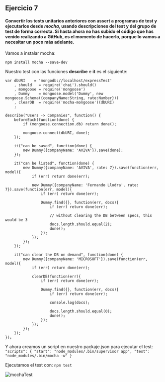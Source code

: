 ## Ejercicio 7

#### Convertir los tests unitarios anteriores con assert a programas de test y ejecutarlos desde *mocha*, usando descripciones del test y del grupo de test de forma correcta. Si hasta ahora no has subido el código que has venido realizando a GitHub, es el momento de hacerlo, porque lo vamos a necesitar un poco más adelante.


Vamos a instalar mocha:

`npm install mocha --save-dev`

Nuestro test con las funciones **describe** e **it** es el siguiente:

```
var dbURI    = 'mongodb://localhost/expressTest'
    , should   = require('chai').should()
    , mongoose = require('mongoose')
    , Dummy    = mongoose.model('Dummy', new mongoose.Schema({companyName:String, rate:Number}))
    , clearDB  = require('mocha-mongoose')(dbURI)
    ;

describe("Users -> Companies", function() {
    beforeEach(function(done) {
        if (mongoose.connection.db) return done();

        mongoose.connect(dbURI, done);
    });

    it("can be saved", function(done) {
        new Dummy({companyName: 'AVIVA'}).save(done);
    });

    it("can be listed", function(done) {
        new Dummy({companyName: 'AVIVA', rate: 7}).save(function(err, model){
            if (err) return done(err);

            new Dummy({companyName: 'Fernando Llodra', rate: 7}).save(function(err, model){
                if (err) return done(err);

                Dummy.find({}, function(err, docs){
                    if (err) return done(err);

                    // without clearing the DB between specs, this would be 3
                    docs.length.should.equal(2);
                    done();
                });
            });
        });
    });

    it("can clear the DB on demand", function(done) {
        new Dummy({companyName: 'MICROSOFT'}).save(function(err, model){
            if (err) return done(err);

            clearDB(function(err){
                if (err) return done(err);

                Dummy.find({}, function(err, docs){
                    if (err) return done(err);

                    console.log(docs);

                    docs.length.should.equal(0);
                    done();
                });
            });
        });
    });
});
```

Y ahora creamos un script en nuestro packaje.json para ejecutar el test: 
`"scripts": {
   "start": "node_modules/.bin/supervisor app",
   "test": "node_modules/.bin/mocha -w"
   } `
   

Ejecutamos el test con: `npm test`

![mochaTest](https://dl.dropboxusercontent.com/s/fpk8cs0o6exiqxk/Captura%20de%20pantalla%202015-11-10%2014.01.22.png)